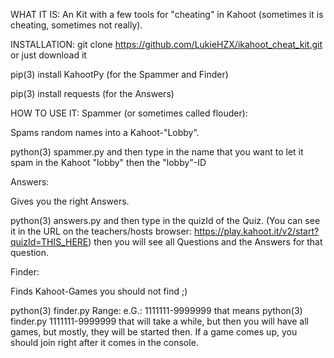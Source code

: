 WHAT IT IS:
An Kit with a few tools for "cheating" in Kahoot (sometimes it is cheating, sometimes not really).


INSTALLATION:
git clone https://github.com/LukieHZX/ikahoot_cheat_kit.git
or just download it

pip(3) install KahootPy (for the Spammer and Finder)

pip(3) install requests (for the Answers)

HOW TO USE IT:
Spammer (or sometimes called flouder):

Spams random names into a Kahoot-"Lobby".

python(3) spammer.py
and then type in the name that you want to let it spam in the Kahoot "lobby"
then the "lobby"-ID


Answers:

Gives you the right Answers.

python(3) answers.py
and then type in the quizId of the Quiz. (You can see it in the URL on the teachers/hosts browser: https://play.kahoot.it/v2/start?quizId=THIS_HERE)
then you will see all Questions and the Answers for that question.


Finder:

Finds Kahoot-Games you should not find ;)

python(3) finder.py <RANGE>
Range:
    e.G.: 1111111-9999999
    that means python(3) finder.py 1111111-9999999
    that will take a while, but then you will have all games, but mostly, they will be started then. If a game comes up, you should join right after it comes in the console.
  
